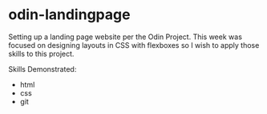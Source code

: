# odin-landingpage

Setting up a landing page website per the Odin Project. This week was focused on designing layouts in CSS with flexboxes so I wish to apply those skills to this project.

Skills Demonstrated:

- html
- css
- git